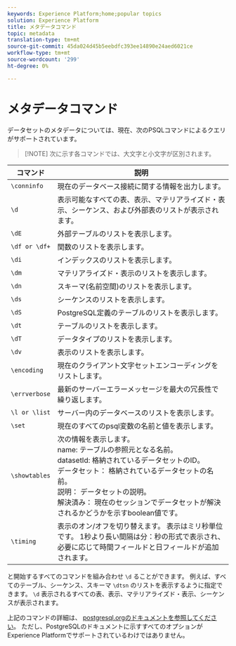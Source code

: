 ```yaml
---
keywords: Experience Platform;home;popular topics
solution: Experience Platform
title: メタデータコマンド
topic: metadata
translation-type: tm+mt
source-git-commit: 45da024d45b5eebdfc393ee14890e24aed6021ce
workflow-type: tm+mt
source-wordcount: '299'
ht-degree: 0%

---
```



# メタデータコマンド

データセットのメタデータについては、現在、次のPSQLコマンドによるクエリがサポートされています。

>[!NOTE] 次に示す各コマンドでは、大文字と小文字が区別されます。

| コマンド | 説明 |
|------- | ------------|
| `\conninfo` | 現在のデータベース接続に関する情報を出力します。 |
| `\d` | 表示可能なすべての表、表示、マテリアライズド・表示、シーケンス、および外部表のリストが表示されます。 |
| `\dE` | 外部テーブルのリストを表示します。 |
| `\df or \df+` | 関数のリストを表示します。 |
| `\di` | インデックスのリストを表示します。 |
| `\dm` | マテリアライズド・表示のリストを表示します。 |
| `\dn` | スキーマ(名前空間)のリストを表示します。 |
| `\ds` | シーケンスのリストを表示します。 |
| `\dS` | PostgreSQL定義のテーブルのリストを表示します。 |
| `\dt` | テーブルのリストを表示します。 |
| `\dT` | データタイプのリストを表示します。 |
| `\dv` | 表示のリストを表示します。 |
| `\encoding` | 現在のクライアント文字セットエンコーディングをリストします。 |
| `\errverbose` | 最新のサーバーエラーメッセージを最大の冗長性で繰り返します。 |
| `\l or \list` | サーバー内のデータベースのリストを表示します。 |
| `\set` | 現在のすべてのpsql変数の名前と値を表示します。 |
| `\showtables` | 次の情報を表示します。 <br>name: テーブルの参照元となる名前。<br>datasetId: 格納されているデータセットのID。<br>データセット： 格納されているデータセットの名前。<br>説明： データセットの説明。<br>解決済み： 現在のセッションでデータセットが解決されるかどうかを示すboolean値です。 |
| `\timing` | 表示のオン/オフを切り替えます。 表示はミリ秒単位です。 1秒より長い間隔は分：秒の形式で表示され、必要に応じて時間フィールドと日フィールドが追加されます。 |

と開始するすべてのコマンドを組み合わせ `\d` ることができます。 例えば、すべてのテーブル、シーケンス、スキーマ `\dtsn` のリストを表示するように指定できます。 `\d` 表示されるすべての表、表示、マテリアライズド・表示、シーケンスが表示されます。

上記のコマンドの詳細は、 [postgresql.orgのドキュメントを参照してください](https://www.postgresql.org/docs/10/app-psql.html)。 ただし、PostgreSQLのドキュメントに示すすべてのオプションがExperience Platformでサポートされているわけではありません。

